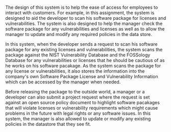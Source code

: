 The design of this system is to help the ease of access for employees to interact with customers. For example, in this assignment, the system is designed to aid the developer to scan his software package for licenses and vulnerabilities. The system is also designed to help the manager check the software package for any vulnerabilities and licenses as well as to allow the manager to update and modify any required policies in the data store. 

In this system, when the developer sends a request to scan his software package for any existing licenses and vulnerabilities, the system scans the package against the NIST Vulnerability Database and the FOSSology Database for any vulnerabilities or licenses that he should be cautious of as he works on his software pacakage. As the system scans the package for any license or vulnerabilities, it also stores the information into the company's own Software Package License and Vulnerability Information which can be accessed by the manager when needed. 

Before releasing the package to the outside world, a manager or a developer can also submit a project request where the request is set against an open source policy document to highlight software pacakages that will violate licenses or vulnerability requirements which might cause problems in the future with legal rights or any software issues. In this system, the manager is also allowed to update or modify any existing policies in the datastore that they see fit. 
 
 


